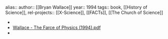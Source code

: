 alias::
author:: [[Bryan Wallace]]
year:: 1994
tags:: book, [[History of Science]],
rel-projects:: [[X-Science]], [[FACTs]], [[The Church of Science]]


-
- [Wallace - The Farce of Physics (1994).pdf](hook://file/mAepqje2P?p=RnJlc2ggRkFDVHMgNEMvRnJlZSBFbmVyZ3kgJiBBbnRpZ3Jhdml0eQ==&n=Wallace%20%2D%20The%20Farce%20of%20Physics%20%281994%29%2Epdf)
-
